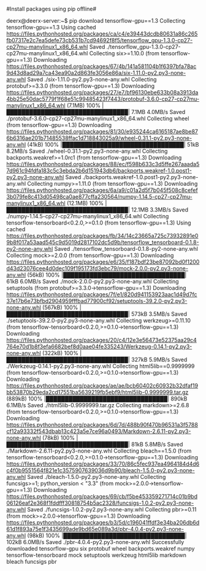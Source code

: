 #Install packages using pip offline#

deerx@deerx-server:~$ pip download tensorflow-gpu==1.3
Collecting tensorflow-gpu==1.3
  Using cached https://files.pythonhosted.org/packages/ca/c4/e39443dcdb80631a86c265fb07317e2c7ea5defe73cb531b7cd94692f8f5/tensorflow_gpu-1.3.0-cp27-cp27mu-manylinux1_x86_64.whl
  Saved ./tensorflow_gpu-1.3.0-cp27-cp27mu-manylinux1_x86_64.whl
Collecting six>=1.10.0 (from tensorflow-gpu==1.3)
  Downloading https://files.pythonhosted.org/packages/67/4b/141a581104b1f6397bfa78ac9d43d8ad29a7ca43ea90a2d863fe3056e86a/six-1.11.0-py2.py3-none-any.whl
  Saved ./six-1.11.0-py2.py3-none-any.whl
Collecting protobuf>=3.3.0 (from tensorflow-gpu==1.3)
  Downloading https://files.pythonhosted.org/packages/27/e7/bf96130ebe633b08a3913da4bb25e50dac5779f1f68e51c99485423f7443/protobuf-3.6.0-cp27-cp27mu-manylinux1_x86_64.whl (7.1MB)
    100% |████████████████████████████████| 7.1MB 4.0MB/s
  Saved ./protobuf-3.6.0-cp27-cp27mu-manylinux1_x86_64.whl
Collecting wheel (from tensorflow-gpu==1.3)
  Downloading https://files.pythonhosted.org/packages/81/30/e935244ca6165187ae8be876b6316ae201b71485538ffac1d718843025a9/wheel-0.31.1-py2.py3-none-any.whl (41kB)
    100% |████████████████████████████████| 51kB 8.2MB/s
  Saved ./wheel-0.31.1-py2.py3-none-any.whl
Collecting backports.weakref>=1.0rc1 (from tensorflow-gpu==1.3)
  Downloading https://files.pythonhosted.org/packages/88/ec/f598b633c3d5ffe267aaada57d961c94fdfa183c5c3ebda2b6d151943db6/backports.weakref-1.0.post1-py2.py3-none-any.whl
  Saved ./backports.weakref-1.0.post1-py2.py3-none-any.whl
Collecting numpy>=1.11.0 (from tensorflow-gpu==1.3)
  Downloading https://files.pythonhosted.org/packages/6a/a9/c01a2d5f7b045f508c8cefef3b079fe8c413d05498ca0ae877cffa230564/numpy-1.14.5-cp27-cp27mu-manylinux1_x86_64.whl (12.1MB)
    100% |████████████████████████████████| 12.1MB 3.3MB/s
  Saved ./numpy-1.14.5-cp27-cp27mu-manylinux1_x86_64.whl
Collecting tensorflow-tensorboard<0.2.0,>=0.1.0 (from tensorflow-gpu==1.3)
  Using cached https://files.pythonhosted.org/packages/fb/34/14c23665a725c73932891e09b8f017a53aad545c9d5019d2817102dc5d9b/tensorflow_tensorboard-0.1.8-py2-none-any.whl
  Saved ./tensorflow_tensorboard-0.1.8-py2-none-any.whl
Collecting mock>=2.0.0 (from tensorflow-gpu==1.3)
  Downloading https://files.pythonhosted.org/packages/e6/35/f187bdf23be87092bd0f1200d43d23076cee4d0dec109f195173fd3ebc79/mock-2.0.0-py2.py3-none-any.whl (56kB)
    100% |████████████████████████████████| 61kB 6.0MB/s
  Saved ./mock-2.0.0-py2.py3-none-any.whl
Collecting setuptools (from protobuf>=3.3.0->tensorflow-gpu==1.3)
  Downloading https://files.pythonhosted.org/packages/7f/e1/820d941153923aac1d49d7fc37e17b6e73bfbd2904959fffbad77900cf92/setuptools-39.2.0-py2.py3-none-any.whl (567kB)
    100% |████████████████████████████████| 573kB 3.5MB/s
  Saved ./setuptools-39.2.0-py2.py3-none-any.whl
Collecting werkzeug>=0.11.10 (from tensorflow-tensorboard<0.2.0,>=0.1.0->tensorflow-gpu==1.3)
  Downloading https://files.pythonhosted.org/packages/20/c4/12e3e56473e52375aa29c4764e70d1b8f3efa6682bef8d0aae04fe335243/Werkzeug-0.14.1-py2.py3-none-any.whl (322kB)
    100% |████████████████████████████████| 327kB 5.9MB/s
  Saved ./Werkzeug-0.14.1-py2.py3-none-any.whl
Collecting html5lib==0.9999999 (from tensorflow-tensorboard<0.2.0,>=0.1.0->tensorflow-gpu==1.3)
  Downloading https://files.pythonhosted.org/packages/ae/ae/bcb60402c60932b32dfaf19bb53870b29eda2cd17551ba5639219fb5ebf9/html5lib-0.9999999.tar.gz (889kB)
    100% |████████████████████████████████| 890kB 6.1MB/s
  Saved ./html5lib-0.9999999.tar.gz
Collecting markdown>=2.6.8 (from tensorflow-tensorboard<0.2.0,>=0.1.0->tensorflow-gpu==1.3)
  Downloading https://files.pythonhosted.org/packages/6d/7d/488b90f470b96531a3f5788cf12a93332f543dbab13c423a5e7ce96a0493/Markdown-2.6.11-py2.py3-none-any.whl (78kB)
    100% |████████████████████████████████| 81kB 5.8MB/s
  Saved ./Markdown-2.6.11-py2.py3-none-any.whl
Collecting bleach==1.5.0 (from tensorflow-tensorboard<0.2.0,>=0.1.0->tensorflow-gpu==1.3)
  Downloading https://files.pythonhosted.org/packages/33/70/86c5fec937ea4964184d4d6c4f0b9551564f821e1c3575907639036d9b90/bleach-1.5.0-py2.py3-none-any.whl
  Saved ./bleach-1.5.0-py2.py3-none-any.whl
Collecting funcsigs>=1; python_version < "3.3" (from mock>=2.0.0->tensorflow-gpu==1.3)
  Downloading https://files.pythonhosted.org/packages/69/cb/f5be453359271714c01b9bd06126eaf2e368f1fddfff30818754b5ac2328/funcsigs-1.0.2-py2.py3-none-any.whl
  Saved ./funcsigs-1.0.2-py2.py3-none-any.whl
Collecting pbr>=0.11 (from mock>=2.0.0->tensorflow-gpu==1.3)
  Downloading https://files.pythonhosted.org/packages/b3/5d/c196041ffdf3e34ba206db6d61d1f893a75e1f3435699ade9bd65e089a3d/pbr-4.0.4-py2.py3-none-any.whl (98kB)
    100% |████████████████████████████████| 102kB 6.0MB/s
  Saved ./pbr-4.0.4-py2.py3-none-any.whl
Successfully downloaded tensorflow-gpu six protobuf wheel backports.weakref numpy tensorflow-tensorboard mock setuptools werkzeug html5lib markdown bleach funcsigs pbr

